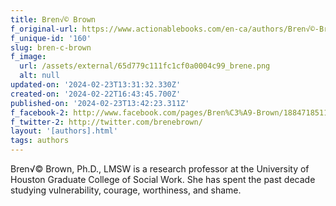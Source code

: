 ```yaml
---
title: Bren√© Brown
f_original-url: https://www.actionablebooks.com/en-ca/authors/Bren√©-Brown/
f_unique-id: '160'
slug: bren-c-brown
f_image:
  url: /assets/external/65d779c111fc1cf0a0004c99_brene.png
  alt: null
updated-on: '2024-02-23T13:31:32.330Z'
created-on: '2024-02-22T16:43:45.700Z'
published-on: '2024-02-23T13:42:23.311Z'
f_facebook-2: http://www.facebook.com/pages/Bren%C3%A9-Brown/188471851167932
f_twitter-2: http://twitter.com/brenebrown/
layout: '[authors].html'
tags: authors
---
```


Bren√© Brown, Ph.D., LMSW is a research professor at the University of Houston Graduate College of Social Work. She has spent the past decade studying vulnerability, courage, worthiness, and shame.

